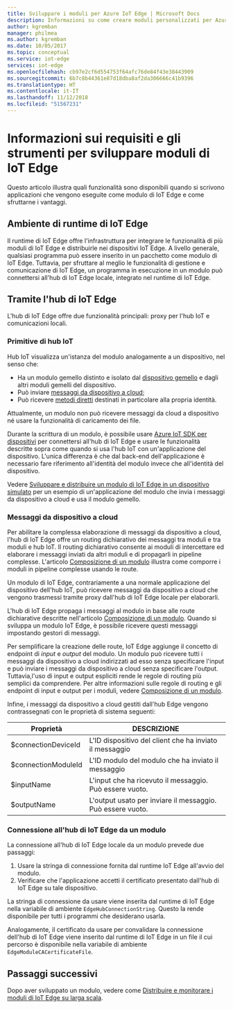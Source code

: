 ```yaml
---
title: Sviluppare i moduli per Azure IoT Edge | Microsoft Docs
description: Informazioni su come creare moduli personalizzati per Azure IoT Edge
author: kgremban
manager: philmea
ms.author: kgremban
ms.date: 10/05/2017
ms.topic: conceptual
ms.service: iot-edge
services: iot-edge
ms.openlocfilehash: cb97e2cf6d554753f64afc76de84f43e38443909
ms.sourcegitcommit: 6b7c8b44361e87d18dba8af2da306666c41b9396
ms.translationtype: HT
ms.contentlocale: it-IT
ms.lasthandoff: 11/12/2018
ms.locfileid: "51567231"
---
```

# <a name="understand-the-requirements-and-tools-for-developing-iot-edge-modules"></a>Informazioni sui requisiti e gli strumenti per sviluppare moduli di IoT Edge

Questo articolo illustra quali funzionalità sono disponibili quando si scrivono applicazioni che vengono eseguite come modulo di IoT Edge e come sfruttarne i vantaggi.

## <a name="iot-edge-runtime-environment"></a>Ambiente di runtime di IoT Edge
Il runtime di IoT Edge offre l'infrastruttura per integrare le funzionalità di più moduli di IoT Edge e distribuirle nei dispositivi IoT Edge. A livello generale, qualsiasi programma può essere inserito in un pacchetto come modulo di IoT Edge. Tuttavia, per sfruttare al meglio le funzionalità di gestione e comunicazione di IoT Edge, un programma in esecuzione in un modulo può connettersi all'hub di IoT Edge locale, integrato nel runtime di IoT Edge.

## <a name="using-the-iot-edge-hub"></a>Tramite l'hub di IoT Edge
L'hub di IoT Edge offre due funzionalità principali: proxy per l'hub IoT e comunicazioni locali.

### <a name="iot-hub-primitives"></a>Primitive di hub IoT
Hub IoT visualizza un'istanza del modulo analogamente a un dispositivo, nel senso che:

* Ha un modulo gemello distinto e isolato dal [dispositivo gemello](../iot-hub/iot-hub-devguide-device-twins.md) e dagli altri moduli gemelli del dispositivo.
* Può inviare [messaggi da dispositivo a cloud](../iot-hub/iot-hub-devguide-messaging.md);
* Può ricevere [metodi diretti](../iot-hub/iot-hub-devguide-direct-methods.md) destinati in particolare alla propria identità.

Attualmente, un modulo non può ricevere messaggi da cloud a dispositivo né usare la funzionalità di caricamento dei file.

Durante la scrittura di un modulo, è possibile usare [Azure IoT SDK per dispositivi](../iot-hub/iot-hub-devguide-sdks.md) per connettersi all'hub di IoT Edge e usare le funzionalità descritte sopra come quando si usa l'hub IoT con un'applicazione del dispositivo. L'unica differenza è che dal back-end dell'applicazione è necessario fare riferimento all'identità del modulo invece che all'identità del dispositivo.

Vedere [Sviluppare e distribuire un modulo di IoT Edge in un dispositivo simulato](tutorial-csharp-module.md) per un esempio di un'applicazione del modulo che invia i messaggi da dispositivo a cloud e usa il modulo gemello.

### <a name="device-to-cloud-messages"></a>Messaggi da dispositivo a cloud
Per abilitare la complessa elaborazione di messaggi da dispositivo a cloud, l'hub di IoT Edge offre un routing dichiarativo dei messaggi tra moduli e tra moduli e hub IoT. Il routing dichiarativo consente ai moduli di intercettare ed elaborare i messaggi inviati da altri moduli e di propagarli in pipeline complesse. L'articolo [Composizione di un modulo](module-composition.md) illustra come comporre i moduli in pipeline complesse usando le route.

Un modulo di IoT Edge, contrariamente a una normale applicazione del dispositivo dell'hub IoT, può ricevere messaggi da dispositivo a cloud che vengono trasmessi tramite proxy dall'hub di IoT Edge locale per elaborarli.

L'hub di IoT Edge propaga i messaggi al modulo in base alle route dichiarative descritte nell'articolo [Composizione di un modulo](module-composition.md). Quando si sviluppa un modulo IoT Edge, è possibile ricevere questi messaggi impostando gestori di messaggi.

Per semplificare la creazione delle route, IoT Edge aggiunge il concetto di endpoint di *input* e *output* del modulo. Un modulo può ricevere tutti i messaggi da dispositivo a cloud indirizzati ad esso senza specificare l'input e può inviare i messaggi da dispositivo a cloud senza specificare l'output.
Tuttavia,l'uso di input e output espliciti rende le regole di routing più semplici da comprendere. Per altre informazioni sulle regole di routing e gli endpoint di input e output per i moduli, vedere [Composizione di un modulo](module-composition.md).

Infine, i messaggi da dispositivo a cloud gestiti dall'hub Edge vengono contrassegnati con le proprietà di sistema seguenti:

| Proprietà | DESCRIZIONE |
| -------- | ----------- |
| $connectionDeviceId | L'ID dispositivo del client che ha inviato il messaggio |
| $connectionModuleId | L'ID modulo del modulo che ha inviato il messaggio |
| $inputName | L'input che ha ricevuto il messaggio. Può essere vuoto. |
| $outputName | L'output usato per inviare il messaggio. Può essere vuoto. |

### <a name="connecting-to-iot-edge-hub-from-a-module"></a>Connessione all'hub di IoT Edge da un modulo
La connessione all'hub di IoT Edge locale da un modulo prevede due passaggi: 
1. Usare la stringa di connessione fornita dal runtime IoT Edge all'avvio del modulo.
2. Verificare che l'applicazione accetti il certificato presentato dall'hub di IoT Edge su tale dispositivo.

La stringa di connessione da usare viene inserita dal runtime di IoT Edge nella variabile di ambiente `EdgeHubConnectionString`. Questo la rende disponibile per tutti i programmi che desiderano usarla.

Analogamente, il certificato da usare per convalidare la connessione dell'hub di IoT Edge viene inserito dal runtime di IoT Edge in un file il cui percorso è disponibile nella variabile di ambiente `EdgeModuleCACertificateFile`.

## <a name="next-steps"></a>Passaggi successivi

Dopo aver sviluppato un modulo, vedere come [Distribuire e monitorare i moduli di IoT Edge su larga scala](how-to-deploy-monitor.md).

